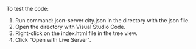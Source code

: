 To test the code:
1. Run command: json-server city.json in the directory with the json file.
2. Open the directory with Visual Studio Code.
3. Right-click on the index.html file in the tree view.
4. Click "Open with Live Server".
